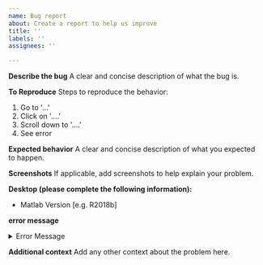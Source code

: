 ```yaml
---
name: Bug report
about: Create a report to help us improve
title: ''
labels: ''
assignees: ''

---
```


**Describe the bug**
A clear and concise description of what the bug is.

**To Reproduce**
Steps to reproduce the behavior:
1. Go to '...'
2. Click on '....'
3. Scroll down to '....'
4. See error

**Expected behavior**
A clear and concise description of what you expected to happen.

**Screenshots**
If applicable, add screenshots to help explain your problem.

**Desktop (please complete the following information):**
 - Matlab Version [e.g. R2018b]

**error message**
<details><summary>Error Message</summary>

```Matlab
Exception in thread "AWT-EventQueue-0": java.lang.NullPointerException
	at at.mep.editor.EditorApp.remKeyStrokes(EditorApp.java:317)
	at at.mep.editor.EditorApp.remKeyStrokes(EditorApp.java:313)
```

</details>

**Additional context**
Add any other context about the problem here.
